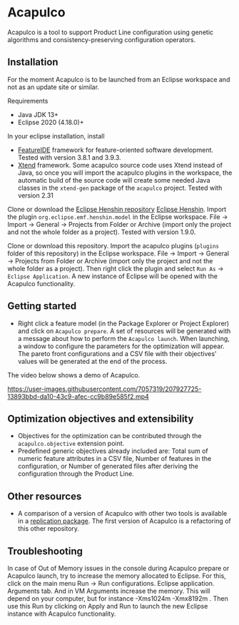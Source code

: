 # Acapulco
Acapulco is a tool to support Product Line configuration using genetic algorithms and consistency-preserving configuration operators.

## Installation

For the moment Acapulco is to be launched from an Eclipse workspace and not as an update site or similar.

Requirements
- Java JDK 13+
- Eclipse 2020 (4.18.0)+

In your eclipse installation, install
- [FeatureIDE](https://featureide.github.io/) framework for feature-oriented software development. Tested with version 3.8.1 and 3.9.3.
- [Xtend](https://eclipse.dev/Xtext/xtend/) framework. Some acapulco source code uses Xtend instead of Java, so once you will import the acapulco plugins in the workspace, the automatic build of the source code will create some needed Java classes in the `xtend-gen` package of the `acapulco` project. Tested with version 2.31

Clone or download the [Eclipse Henshin repository](https://git.eclipse.org/c/henshin/org.eclipse.emft.henshin.git/) [Eclipse Henshin](https://www.eclipse.org/henshin/). Import the plugin `org.eclipse.emf.henshin.model` in the Eclipse workspace. File -> Import -> General -> Projects from Folder or Archive (import only the project and not the whole folder as a project). Tested with version 1.9.0.

Clone or download this repository. Import the acapulco plugins (`plugins` folder of this repository) in the Eclipse workspace. File -> Import -> General -> Projects from Folder or Archive (import only the project and not the whole folder as a project). Then right click the plugin and select `Run As` -> `Eclipse Application`. A new instance of Eclipse will be opened with the Acapulco functionality.

## Getting started
- Right click a feature model (in the Package Explorer or Project Explorer) and click on `Acapulco prepare`. A set of resources will be generated with a message about how to perform the `Acapulco launch`. When launching, a window to configure the parameters for the optimization will appear. The pareto front configurations and a CSV file with their objectives' values will be generated at the end of the process.

The video below shows a demo of Acapulco.

https://user-images.githubusercontent.com/7057319/207927725-13893bbd-da10-43c9-afec-cc9b89e585f2.mp4

## Optimization objectives and extensibility
- Objectives for the optimization can be contributed through the `acapulco.objective` extension point.
- Predefined generic objectives already included are: Total sum of numeric feature attributes in a CSV file, Number of features in the configuration, or Number of generated files after deriving the configuration through the Product Line.

## Other resources
- A comparison of a version of Acapulco with other two tools is available in a [replication package](https://github.com/acapulco-spl/acapulco_replication_package). The first version of Acapulco is a refactoring of this other repository.

## Troubleshooting
In case of Out of Memory issues in the console during Acapulco prepare or Acapulco launch, try to increase the memory allocated to Eclipse. For this, click on the main menu Run -> Run configurations. Eclipse application. Arguments tab. And in VM Arguments increase the memory. This will depend on your computer, but for instance -Xms1024m -Xmx8192m . Then use this Run by clicking on Apply and Run to launch the new Eclipse instance with Acapulco functionality.
